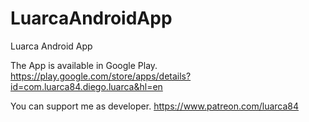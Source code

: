 # LuarcaAndroidApp
Luarca Android App

The App is available in Google Play.
https://play.google.com/store/apps/details?id=com.luarca84.diego.luarca&hl=en

You can support me as developer.
https://www.patreon.com/luarca84

